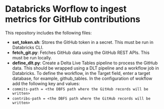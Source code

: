 # Databricks Worflow to ingest metrics for GitHub contributions

This repository includes the following files:
- **set_token.sh**: Stores the GitHub token in a secret. This must be run in Databricks CLI.
- **fetch_git.py**: Fetches GitHub data using the GitHub REST APIs. This must be run locally.
- **define_dlt.py**: Create a Delta Live Tables pipeline to process the GitHub data. This should be wrapped using a DLT pipeline and a workflow job in Databricks. To define the workflow, in the Target field, enter a target database, for example, github_tables. In the configuration of wokflow add the following key and values:
- `commits-path = <the DBFS path where the GitHub records will be written>`
- `contribs-path = <the DBFS path where the GitHub records will be written>`
